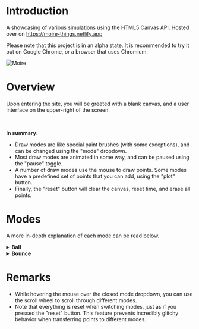# Introduction
A showcasing of various simulations using the HTML5 Canvas API. Hosted over on https://moire-things.netlify.app

Please note that this project is in an alpha state. It is recommended to try it out on Google Chrome, or a browser that uses Chromium.

![Moire](https://github.com/user-attachments/assets/f5af2c1e-a2bf-481e-b77c-093dc15ef84a)

# Overview
Upon entering the site, you will be greeted with a blank canvas, and a user interface on the upper-right of the screen.

<br>

**In summary:**
- Draw modes are like special paint brushes (with some exceptions), and can be changed using the "mode" dropdown.
- Most draw modes are animated in some way, and can be paused using the "pause" toggle.
- A number of draw modes use the mouse to draw points. Some modes have a predefined set of points that you can add, using the "plot" button.
- Finally, the "reset" button will clear the canvas, reset time, and erase all points.

# Modes
A more in-depth explanation of each mode can be read below.

<details>
  <summary><b>Ball</b></summary>
  
  <br><u>Plot:</u> ❌<br>

  A set of 100 balls that simulate gravity, damping, and traction. The set has a uniform distribution of damping values between 0.7 and 0.9 (smaller value = less bouncy).
  
  <u>Left click</u> to drop the set of balls where you clicked. <u>Hold</u> left click, <u>drag</u> in a direction, and <u>release</u> left click to launch the set in the direction of your mouse. The farther your mouse, the faster the launch.
  
  <u>Right click</u> to momentarily halt the momentum of every ball. <u>Hold, drag, and release</u> right click to launch all balls in the direction of the mouse, but relative to where they are. For instance, dragging up will launch all balls straight and upwards. The distance of the drag matters here, too.

  Note that clicking anywhere on the gui panel will drop the whole set from the center of the screen.
</details>

<details>
  <summary><b>Bounce</b></summary>
  
  <br><u>Plot:</u> ❌<br>
   
  <u>Hold left click</u> to draw slow-moving circles. These move diagonally, and will travel down and right initially. Upon colliding with a wall, a circle will <u>bounce</u> in the perpendicular direction.
</details>

# Remarks
- While hovering the mouse over the closed mode dropdown, you can use the scroll wheel to scroll through different modes.
- Note that everything is reset when switching modes, just as if you pressed the "reset" button. This feature prevents incredibly glitchy behavior when transferring points to different modes.
